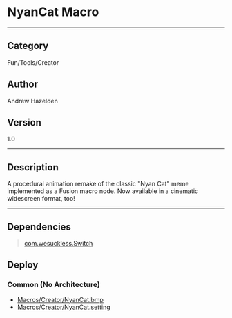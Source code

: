 # NyanCat Macro
___

## Category
Fun/Tools/Creator

## Author
Andrew Hazelden

## Version
1.0

___

## Description
<p>A procedural animation remake of the classic "Nyan Cat" meme implemented as a Fusion macro node. Now available in a cinematic widescreen format, too!</p>

___

## Dependencies

> [com.wesuckless.Switch](com.wesuckless.Switch.md)  
## Deploy

### Common (No Architecture)

<ul>
<li><a href="https://gitlab.com/WeSuckLess/Reactor/-/blob/master/Atoms/com.AndrewHazelden.NyanCat/Macros/Creator/NyanCat.bmp?ref_type=heads">Macros/Creator/NyanCat.bmp</a></li>
<li><a href="https://gitlab.com/WeSuckLess/Reactor/-/blob/master/Atoms/com.AndrewHazelden.NyanCat/Macros/Creator/NyanCat.setting?ref_type=heads">Macros/Creator/NyanCat.setting</a></li>
</ul>
